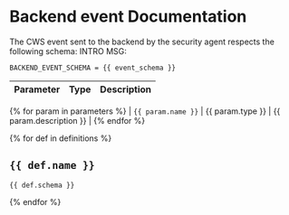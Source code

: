 # Backend event Documentation

The CWS event sent to the backend by the security agent respects the following schema:
INTRO MSG:
```
BACKEND_EVENT_SCHEMA = {{ event_schema }}
```

| Parameter | Type | Description |
| --------- | ---- | ----------- |
{% for param in parameters %}
| `{{ param.name }}` | {{ param.type }} | {{ param.description }} |
{% endfor %}


{% for def in definitions %}

## `{{ def.name }}`

```
{{ def.schema }}
```

{% endfor %}
